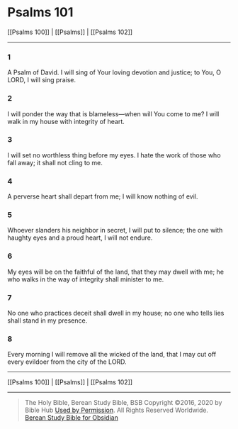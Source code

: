 # Psalms 101

[[Psalms 100]] | [[Psalms]] | [[Psalms 102]]

---

### 1
A Psalm of David. I will sing of Your loving devotion and justice; to You, O LORD, I will sing praise.

### 2
I will ponder the way that is blameless—when will You come to me? I will walk in my house with integrity of heart.

### 3
I will set no worthless thing before my eyes. I hate the work of those who fall away; it shall not cling to me.

### 4
A perverse heart shall depart from me; I will know nothing of evil.

### 5
Whoever slanders his neighbor in secret, I will put to silence; the one with haughty eyes and a proud heart, I will not endure.

### 6
My eyes will be on the faithful of the land, that they may dwell with me; he who walks in the way of integrity shall minister to me.

### 7
No one who practices deceit shall dwell in my house; no one who tells lies shall stand in my presence.

### 8
Every morning I will remove all the wicked of the land, that I may cut off every evildoer from the city of the LORD.

---

[[Psalms 100]] | [[Psalms]] | [[Psalms 102]]

---

> The Holy Bible, Berean Study Bible, BSB
> Copyright &copy;2016, 2020 by Bible Hub
> [Used by Permission](https://berean.bible/terms.htm). All Rights Reserved Worldwide.
> [Berean Study Bible for Obsidian](https://github.com/gapmiss/berean-study-bible-for-obsidian)</small>

